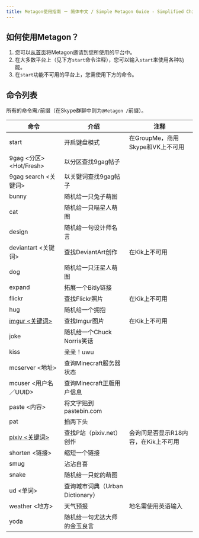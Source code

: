 ```yaml
---
title: Metagon使用指南 － 简体中文 / Simple Metagon Guide - Simplified Chinese
---
```


## 如何使用Metagon？

1. 您可以[从首页](../)将Metagon邀请到您所使用的平台中。
2. 在大多数平台上（见下方`start`命令注释），您可以输入`start`来使用各种功能。
3. 在`start`功能不可用的平台上，您需使用下方的命令。

## 命令列表
所有的命令需`/`前缀（在Skype群聊中则为`@Metagon /`前缀）。

| 命令 | 介绍 | 注释 |
| --- | --- | --- |
| start | 开启键盘模式 |在GroupMe，商用Skype和VK上不可用 |
| 9gag \<分区\> <Hot/Fresh> | 以分区查找9gag帖子 | |
| 9gag search <关键词> | 以关键词查找9gag帖子 | |
| bunny | 随机给一只兔子萌图 | |
| cat | 随机给一只喵星人萌图 | |
| design | 随机给一句设计师名言 | |
| deviantart <关键词> | 查找DeviantArt创作 | 在Kik上不可用 |
| dog | 随机给一只汪星人萌图 | |
| expand | 拓展一个Bitly链接 | |
| flickr | 查找Flickr照片 | 在Kik上不可用 |
| hug | 随机给一个拥抱 | |
| [imgur \<关键词\>](../images#imgur) | 查找Imgur图片 | 在Kik上不可用 |
| joke | 随机给一个Chuck Norris笑话 | |
| kiss | 亲亲！uwu | |
| mcserver <地址> | 查询Minecraft服务器状态 | |
| mcuser <用户名／UUID> | 查询Minecraft正版用户信息 | |
| paste <内容> | 将文字贴到pastebin.com | |
| pat | 拍两下头 | |
| [pixiv \<关键词\>](../images#pixiv) | 查找P站（pixiv.net）创作 | 会询问是否显示R18内容，在Kik上不可用 |
| shorten <链接> | 缩短一个链接 | |
| smug | 沾沾自喜 | |
| snake | 随机给一只蛇的萌图 | |
| ud <单词> | 查询城市词典（Urban Dictionary） | |
| weather <地方> | 天气预报 | 地名需使用英语输入 |
| yoda | 随机给一句尤达大师的金玉良言 | |
